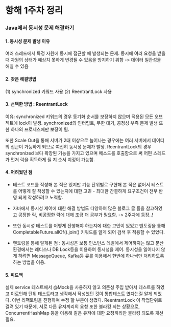 # 항해 1주차 정리

### Java에서 동시성 문제 해결하기

#### 1. 동시성 문제 발생 이유
여러 스레드에서 특정 자원에 동시에 접근할 때 발생되는 문제. 동시에 여러 요청을 받을 때 자원의 상태가 예상치 못하게 변경될 수 있음을 방지하기 위함 -> 데이터 일관성을 해칠 수 있음

#### 2. 찾은 해결방법 
   (1) synchronized 키워드 사용
   (2) ReentrantLock 사용
   
#### 3. 선택한 방법 : ReentrantLock
   이유: synchronized 키워드의 경우 동기화 순서를 보장하지 않으며 적용된 모든 오브젝트에 lock이 발생. synchronized의 인터럽트, 무한 대기, 공정성 부족 문제 발생 또한 하나의 프로세스에만 보장이 됨.
   
   또한 Scale Out을 통해 서버가 2대 이상으로 늘어나는 경우에는 여러 서버에서 데이터의 접근이 가능하게 되므로 여전히 동시성 문제가 발생.
   ReentrantLock의 경우 synchronized 보다 확장된 기능을 가지고 있으며 메소드를 호출함으로 써 어떤 스레드가 먼저 락을 획득하게 될 지 순서 지정이 가능함.

#### 4. 어려웠던 점
   - 테스트 코드를 작성해 본 적은 있지만 기능 단위별로 구현해 본 적은 없어서 테스트를 어떻게 잘 작성할 수 있는지에 대한 고민 - 최대한 간결하게 요구조건이 전부 반영 되게 작성하려고 노력함.
   
   - 자바에서 동시성 제어에 대한 해결 방법도 다양하여 많은 블로그 글 들을 참고하였고 공정한 락, 비공정한 락에 대해 조금 더 공부가 필요함. -> 2주차에 등장..!
   
   - 또한 동시성 테스트를 어떻게 진행해야 하는지에 대한 고민이 있었고 멘토링을 통해 CompletableFuture.allOf().join() 키워드를 알게 되어 검색 후 적용할 수 있었다.
   
   - 멘토링을 통해 알게된 점 : 동시성은 보통 인스턴스 레벨에서 제어하지는 않고 분산환경에서는 레디스나 DB Lock등을 이용하여 동시성을 제어. 동시성을 일어나지 않게 하려면 MessageQueue, Kafka등 큐를 이용해서 한번에 하나씩만 처리하도록 하는 방법을 이용.

#### 5. 피드백 
   실제 service 테스트에서 @Mock을 사용하지 않고 의존성 주입 받아서 테스트를 하였고 이로인해 단위 테스트라고 생각해서 작성했던 것이 통합테스트 였다는걸 알게 되었다. 이번 리팩토링을 진행하며 수정 할 부분이 생겼다.
   ReentrantLock 이 작업단위로 걸려 있기 때문에, 서로 다른 유저끼리의 요청 또한 블라킹 되는 상황으로, ConcurrentHashMap 등을 이용해 같은 유저에 대한 요청끼리만 블라킹 되도록 개선 필요. 
   
